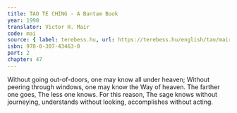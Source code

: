 ```yaml
---
title: TAO TE CHING - A Bantam Book
year: 1990
translator: Victor H. Mair
code: mai
source: { label: terebess.hu, url: https://terebess.hu/english/tao/mair.html }
isbn: 978-0-307-43463-0
part: 2
chapter: 47
---
```


Without going out-of-doors,
one may know all under heaven;
Without peering through windows,
one may know the Way of heaven.
The farther one goes,
The less one knows.
For this reason,
The sage
knows without journeying,
understands without looking,
accomplishes without acting.
